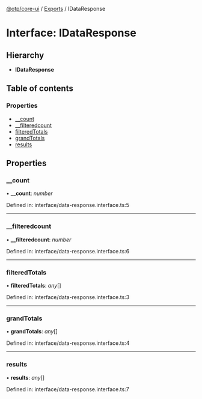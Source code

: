 [@otp/core-ui](../README.md) / [Exports](../modules.md) / IDataResponse

# Interface: IDataResponse

## Hierarchy

* **IDataResponse**

## Table of contents

### Properties

- [\_\_count](idataresponse.md#__count)
- [\_\_filteredcount](idataresponse.md#__filteredcount)
- [filteredTotals](idataresponse.md#filteredtotals)
- [grandTotals](idataresponse.md#grandtotals)
- [results](idataresponse.md#results)

## Properties

### \_\_count

• **\_\_count**: *number*

Defined in: interface/data-response.interface.ts:5

___

### \_\_filteredcount

• **\_\_filteredcount**: *number*

Defined in: interface/data-response.interface.ts:6

___

### filteredTotals

• **filteredTotals**: *any*[]

Defined in: interface/data-response.interface.ts:3

___

### grandTotals

• **grandTotals**: *any*[]

Defined in: interface/data-response.interface.ts:4

___

### results

• **results**: *any*[]

Defined in: interface/data-response.interface.ts:7
